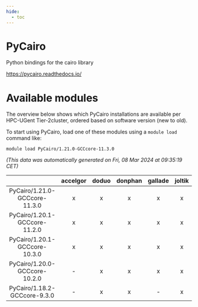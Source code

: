 ```yaml
---
hide:
  - toc
---
```


PyCairo
=======


Python bindings for the cairo library

https://pycairo.readthedocs.io/
# Available modules


The overview below shows which PyCairo installations are available per HPC-UGent Tier-2cluster, ordered based on software version (new to old).

To start using PyCairo, load one of these modules using a `module load` command like:

```shell
module load PyCairo/1.21.0-GCCcore-11.3.0
```

*(This data was automatically generated on Fri, 08 Mar 2024 at 09:35:19 CET)*  

| |accelgor|doduo|donphan|gallade|joltik|skitty|
| :---: | :---: | :---: | :---: | :---: | :---: | :---: |
|PyCairo/1.21.0-GCCcore-11.3.0|x|x|x|x|x|x|
|PyCairo/1.20.1-GCCcore-11.2.0|x|x|x|x|x|x|
|PyCairo/1.20.1-GCCcore-10.3.0|x|x|x|x|x|x|
|PyCairo/1.20.0-GCCcore-10.2.0|-|x|x|x|x|x|
|PyCairo/1.18.2-GCCcore-9.3.0|-|x|x|-|x|x|
